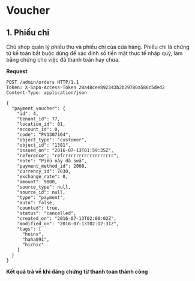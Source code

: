 # Voucher
## 1. Phiếu chi
Chủ shop quản lý phiếu thu và phiếu chi của cửa hàng.
Phiếu chi là chứng từ kế toán bắt buộc dùng để xác định số tiền mặt thực tế nhập quỹ, làm bằng chứng cho việc đã thanh toán hay chưa.

**Request**
```
POST /admin/orders HTTP/1.1
Token: X-Sapo-Access-Token 28a48cee892343b2b29780a586c5ded2
Content-Type: application/json

{
  "payment_voucher": {
    "id": 4,
    "tenant_id": 77,
    "location_id": 81,
    "account_id": 0,
    "code": "PV1307164",
    "object_type": "customer",
    "object_id": "1381",
    "issued_on": "2016-07-13T01:59:35Z",
    "reference": "refrrrrrrrrrrrrrrrrrrr",
    "note": "Piếu này đã sửa",
    "payment_method_id": 2008,
    "currency_id": 7030,
    "exchange_rate": 0,
    "amount": 9000,
    "source_type": null,
    "source_id": null,
    "type": "payment",
    "auto": false,
    "counted": true,
    "status": "cancelled",
    "created_on": "2016-07-13T02:00:02Z",
    "modified_on": "2016-07-13T02:12:31Z",
    "tags": [
      "hoinx",
      "haha091",
      "hichic"
    ]
  }
}
```
**Kết quả trả về khi đăng chứng từ thanh toán thành công**
```

```
